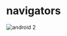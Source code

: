 # navigators
![android 2](https://user-images.githubusercontent.com/95639773/168517120-cf8bec70-24e7-4cfb-af88-b6a0b2712af0.png)
